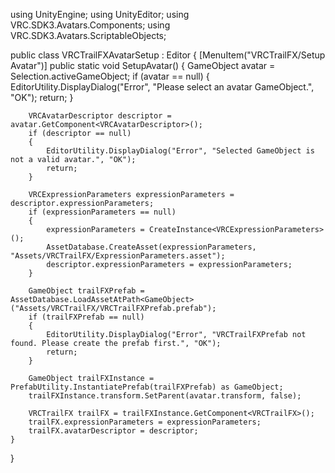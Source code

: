 using UnityEngine;
using UnityEditor;
using VRC.SDK3.Avatars.Components;
using VRC.SDK3.Avatars.ScriptableObjects;

public class VRCTrailFXAvatarSetup : Editor
{
    [MenuItem("VRCTrailFX/Setup Avatar")]
    public static void SetupAvatar()
    {
        GameObject avatar = Selection.activeGameObject;
        if (avatar == null)
        {
            EditorUtility.DisplayDialog("Error", "Please select an avatar GameObject.", "OK");
            return;
        }

        VRCAvatarDescriptor descriptor = avatar.GetComponent<VRCAvatarDescriptor>();
        if (descriptor == null)
        {
            EditorUtility.DisplayDialog("Error", "Selected GameObject is not a valid avatar.", "OK");
            return;
        }

        VRCExpressionParameters expressionParameters = descriptor.expressionParameters;
        if (expressionParameters == null)
        {
            expressionParameters = CreateInstance<VRCExpressionParameters>();
            AssetDatabase.CreateAsset(expressionParameters, "Assets/VRCTrailFX/ExpressionParameters.asset");
            descriptor.expressionParameters = expressionParameters;
        }

        GameObject trailFXPrefab = AssetDatabase.LoadAssetAtPath<GameObject>("Assets/VRCTrailFX/VRCTrailFXPrefab.prefab");
        if (trailFXPrefab == null)
        {
            EditorUtility.DisplayDialog("Error", "VRCTrailFXPrefab not found. Please create the prefab first.", "OK");
            return;
        }

        GameObject trailFXInstance = PrefabUtility.InstantiatePrefab(trailFXPrefab) as GameObject;
        trailFXInstance.transform.SetParent(avatar.transform, false);

        VRCTrailFX trailFX = trailFXInstance.GetComponent<VRCTrailFX>();
        trailFX.expressionParameters = expressionParameters;
        trailFX.avatarDescriptor = descriptor;
    }
}
